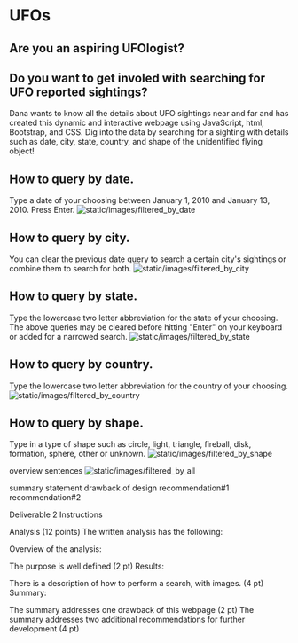 # UFOs

## Are you an aspiring UFOlogist? 
## Do you want to get involed with searching for UFO reported sightings?
Dana wants to know all the details about UFO sightings near and far and has created this
dynamic and interactive webpage using JavaScript, html, Bootstrap, and CSS. Dig into the data
by searching for a sighting with details such as date, city, state, country, and shape
of the unidentified flying object!

## How to query by date.
Type a date of your choosing between January 1, 2010 and January 13, 2010. Press Enter.
![static/images/filtered_by_date](static/images/filtered_by_date.jpg)

## How to query by city.
You can clear the previous date query to search a certain city's sightings or combine them to search for both. 
![static/images/filtered_by_city](static/images/filtered_by_city.jpg)

## How to query by state.
Type the lowercase two letter abbreviation for the state of your choosing. The above queries may be cleared
before hitting "Enter" on your keyboard or added for a narrowed search. 
![static/images/filtered_by_state](static/images/filtered_by_state.jpg)

## How to query by country.
Type the lowercase two letter abbreviation for the country of your choosing. 
![static/images/filtered_by_country](static/images/filtered_by_country.jpg)

## How to query by shape.
Type in a type of shape such as circle, light, triangle, fireball, disk, formation, sphere, other or unknown.
![static/images/filtered_by_shape](static/images/filtered_by_shape.jpg)

overview sentences
![static/images/filtered_by_all](static/images/filtered_by_all.jpg)


summary statement
drawback of design
recommendation#1
recommendation#2


Deliverable 2 Instructions

Analysis (12 points)
The written analysis has the following:

Overview of the analysis:

The purpose is well defined (2 pt)
Results:

There is a description of how to perform a search, with images. (4 pt)
Summary:

The summary addresses one drawback of this webpage (2 pt)
The summary addresses two additional recommendations for further development (4 pt)

